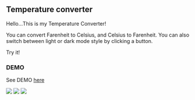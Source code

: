 ## Temperature converter

Hello...This is my Temperature Converter!

You can convert Farenheit to Celsius, and Celsius to Farenheit. You can also 
switch between light or dark mode style by clicking a button.

Try it!

### DEMO

See DEMO [here]()

![](https://img.shields.io/badge/HTML5-E34F26?style=for-the-badge&logo=html5&logoColor=white) ![](https://img.shields.io/badge/CSS3-1572B6?style=for-the-badge&logo=css3&logoColor=white) ![](https://img.shields.io/badge/JavaScript-F7DF1E?style=for-the-badge&logo=javascript&logoColor=black)